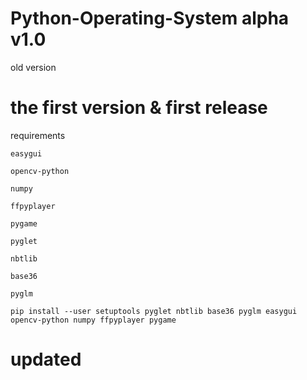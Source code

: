 # Python-Operating-System alpha v1.0
old version
# the first version & first release

requirements
```
easygui

opencv-python

numpy

ffpyplayer

pygame

pyglet

nbtlib

base36

pyglm
```

```
pip install --user setuptools pyglet nbtlib base36 pyglm easygui opencv-python numpy ffpyplayer pygame
```

# updated

